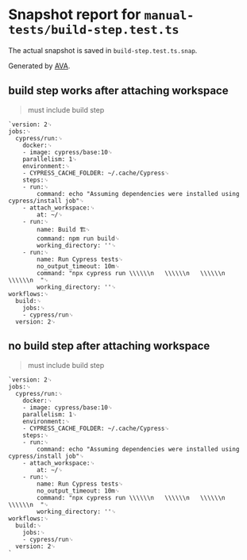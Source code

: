 # Snapshot report for `manual-tests/build-step.test.ts`

The actual snapshot is saved in `build-step.test.ts.snap`.

Generated by [AVA](https://ava.li).

## build step works after attaching workspace

> must include build step

    `version: 2␊
    jobs:␊
      cypress/run:␊
        docker:␊
        - image: cypress/base:10␊
        parallelism: 1␊
        environment:␊
        - CYPRESS_CACHE_FOLDER: ~/.cache/Cypress␊
        steps:␊
        - run:␊
            command: echo "Assuming dependencies were installed using cypress/install job"␊
        - attach_workspace:␊
            at: ~/␊
        - run:␊
            name: Build 🏗␊
            command: npm run build␊
            working_directory: ''␊
        - run:␊
            name: Run Cypress tests␊
            no_output_timeout: 10m␊
            command: "npx cypress run \\\\\\n   \\\\\\n   \\\\\\n   \\\\\\n  "␊
            working_directory: ''␊
    workflows:␊
      build:␊
        jobs:␊
        - cypress/run␊
      version: 2␊
    

## no build step after attaching workspace

> must include build step

    `version: 2␊
    jobs:␊
      cypress/run:␊
        docker:␊
        - image: cypress/base:10␊
        parallelism: 1␊
        environment:␊
        - CYPRESS_CACHE_FOLDER: ~/.cache/Cypress␊
        steps:␊
        - run:␊
            command: echo "Assuming dependencies were installed using cypress/install job"␊
        - attach_workspace:␊
            at: ~/␊
        - run:␊
            name: Run Cypress tests␊
            no_output_timeout: 10m␊
            command: "npx cypress run \\\\\\n   \\\\\\n   \\\\\\n   \\\\\\n  "␊
            working_directory: ''␊
    workflows:␊
      build:␊
        jobs:␊
        - cypress/run␊
      version: 2␊
    `
